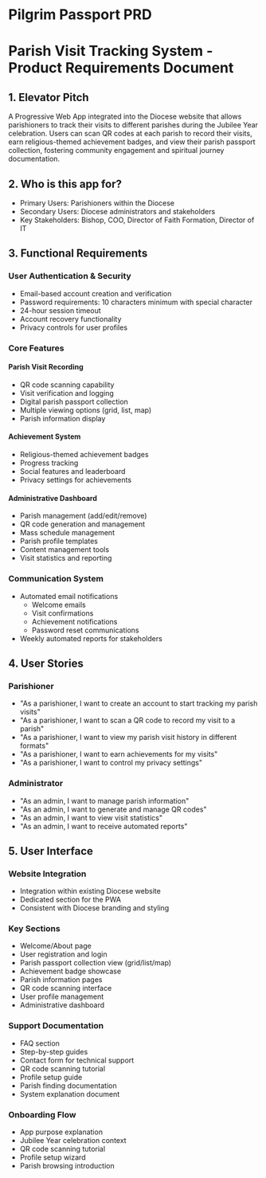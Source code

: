 # Pilgrim Passport PRD

# Parish Visit Tracking System - Product Requirements Document

## 1. Elevator Pitch
A Progressive Web App integrated into the Diocese website that allows parishioners to track their visits to different parishes during the Jubilee Year celebration. Users can scan QR codes at each parish to record their visits, earn religious-themed achievement badges, and view their parish passport collection, fostering community engagement and spiritual journey documentation.

## 2. Who is this app for?
- Primary Users: Parishioners within the Diocese
- Secondary Users: Diocese administrators and stakeholders
- Key Stakeholders: Bishop, COO, Director of Faith Formation, Director of IT

## 3. Functional Requirements

### User Authentication & Security
- Email-based account creation and verification
- Password requirements: 10 characters minimum with special character
- 24-hour session timeout
- Account recovery functionality
- Privacy controls for user profiles

### Core Features
#### Parish Visit Recording
- QR code scanning capability
- Visit verification and logging
- Digital parish passport collection
- Multiple viewing options (grid, list, map)
- Parish information display

#### Achievement System
- Religious-themed achievement badges
- Progress tracking
- Social features and leaderboard
- Privacy settings for achievements

#### Administrative Dashboard
- Parish management (add/edit/remove)
- QR code generation and management
- Mass schedule management
- Parish profile templates
- Content management tools
- Visit statistics and reporting

### Communication System
- Automated email notifications
  * Welcome emails
  * Visit confirmations
  * Achievement notifications
  * Password reset communications
- Weekly automated reports for stakeholders

## 4. User Stories

### Parishioner
- "As a parishioner, I want to create an account to start tracking my parish visits"
- "As a parishioner, I want to scan a QR code to record my visit to a parish"
- "As a parishioner, I want to view my parish visit history in different formats"
- "As a parishioner, I want to earn achievements for my visits"
- "As a parishioner, I want to control my privacy settings"

### Administrator
- "As an admin, I want to manage parish information"
- "As an admin, I want to generate and manage QR codes"
- "As an admin, I want to view visit statistics"
- "As an admin, I want to receive automated reports"

## 5. User Interface

### Website Integration
- Integration within existing Diocese website
- Dedicated section for the PWA
- Consistent with Diocese branding and styling

### Key Sections
- Welcome/About page
- User registration and login
- Parish passport collection view (grid/list/map)
- Achievement badge showcase
- Parish information pages
- QR code scanning interface
- User profile management
- Administrative dashboard

### Support Documentation
- FAQ section
- Step-by-step guides
- Contact form for technical support
- QR code scanning tutorial
- Profile setup guide
- Parish finding documentation
- System explanation document

### Onboarding Flow
- App purpose explanation
- Jubilee Year celebration context
- QR code scanning tutorial
- Profile setup wizard
- Parish browsing introduction